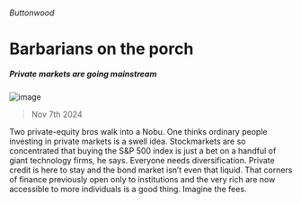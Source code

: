 ###### Buttonwood
# Barbarians on the porch 
##### Private markets are going mainstream 
![image](images/20241109_FND003.jpg) 
> Nov 7th 2024 
Two private-equity bros walk into a Nobu. One thinks ordinary people investing in private markets is a swell idea. Stockmarkets are so concentrated that buying the S&amp;P 500 index is just a bet on a handful of giant technology firms, he says. Everyone needs diversification. Private credit is here to stay and the bond market isn’t even that liquid. That corners of finance previously open only to institutions and the very rich are now accessible to more individuals is a good thing. Imagine the fees.
